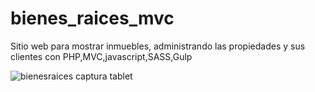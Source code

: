 # bienes_raices_mvc
Sitio web para mostrar inmuebles, administrando las propiedades y sus clientes con PHP,MVC,javascript,SASS,Gulp 

![bienesraices captura tablet](https://user-images.githubusercontent.com/56383926/224508336-ffc48a59-c8e2-4275-8ef3-1721e981ce6c.png)
